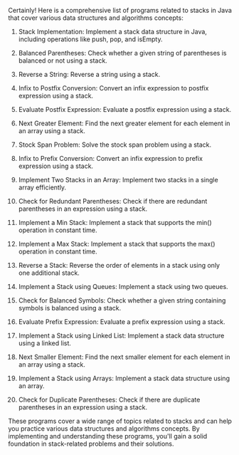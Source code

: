 Certainly! Here is a comprehensive list of programs related to stacks in Java that cover various data structures and algorithms concepts:

1. Stack Implementation: Implement a stack data structure in Java, including operations like push, pop, and isEmpty.

2. Balanced Parentheses: Check whether a given string of parentheses is balanced or not using a stack.

3. Reverse a String: Reverse a string using a stack.

4. Infix to Postfix Conversion: Convert an infix expression to postfix expression using a stack.

5. Evaluate Postfix Expression: Evaluate a postfix expression using a stack.

6. Next Greater Element: Find the next greater element for each element in an array using a stack.

7. Stock Span Problem: Solve the stock span problem using a stack.

8. Infix to Prefix Conversion: Convert an infix expression to prefix expression using a stack.

9. Implement Two Stacks in an Array: Implement two stacks in a single array efficiently.

10. Check for Redundant Parentheses: Check if there are redundant parentheses in an expression using a stack.

11. Implement a Min Stack: Implement a stack that supports the min() operation in constant time.

12. Implement a Max Stack: Implement a stack that supports the max() operation in constant time.

13. Reverse a Stack: Reverse the order of elements in a stack using only one additional stack.

14. Implement a Stack using Queues: Implement a stack using two queues.

15. Check for Balanced Symbols: Check whether a given string containing symbols is balanced using a stack.

16. Evaluate Prefix Expression: Evaluate a prefix expression using a stack.

17. Implement a Stack using Linked List: Implement a stack data structure using a linked list.

18. Next Smaller Element: Find the next smaller element for each element in an array using a stack.

19. Implement a Stack using Arrays: Implement a stack data structure using an array.

20. Check for Duplicate Parentheses: Check if there are duplicate parentheses in an expression using a stack.

These programs cover a wide range of topics related to stacks and can help you practice various data structures and algorithms concepts. By implementing and understanding these programs, you'll gain a solid foundation in stack-related problems and their solutions.